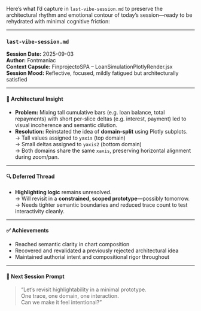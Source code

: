 Here’s what I’d capture in `last-vibe-session.md` to preserve the architectural rhythm and emotional contour of today’s session—ready to be rehydrated with minimal cognitive friction:

---

### `last-vibe-session.md`

**Session Date:** 2025-09-03  
**Author:** Fontmaniac  
**Context Capsule:** FinprojectoSPA – LoanSimulationPlotlyRender.jsx  
**Session Mood:** Reflective, focused, mildly fatigued but architecturally satisfied

---

#### 🧠 Architectural Insight

- **Problem:** Mixing tall cumulative bars (e.g. loan balance, total repayments) with short per-slice deltas (e.g. interest, payment) led to visual incoherence and semantic dilution.
- **Resolution:** Reinstated the idea of **domain-split** using Plotly subplots.  
  → Tall values assigned to `yaxis` (top domain)  
  → Small deltas assigned to `yaxis2` (bottom domain)  
  → Both domains share the same `xaxis`, preserving horizontal alignment during zoom/pan.

---

#### 🔍 Deferred Thread

- **Highlighting logic** remains unresolved.  
  → Will revisit in a **constrained, scoped prototype**—possibly tomorrow.  
  → Needs tighter semantic boundaries and reduced trace count to test interactivity cleanly.

---

#### ✅ Achievements

- Reached semantic clarity in chart composition  
- Recovered and revalidated a previously rejected architectural idea  
- Maintained authorial intent and compositional rigor throughout

---

#### 🧭 Next Session Prompt

> “Let’s revisit highlightability in a minimal prototype.  
> One trace, one domain, one interaction.  
> Can we make it feel intentional?”



